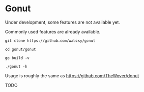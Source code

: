 # Gonut

Under development, some features are not available yet.

Commonly used features are already available.

```shell
git clone https://github.com/wabzsy/gonut

cd gonut/gonut

go build -v

./gonut -h
```

Usage is roughly the same as https://github.com/TheWover/donut

TODO